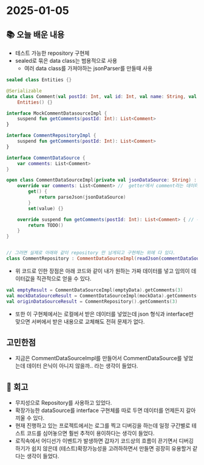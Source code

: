 # 2025-01-05

## 📚 오늘 배운 내용

- 테스트 가능한 repository 구현체
- sealed로 묶은 data class는 범용적으로 사용
    - 여러 data class를 가져야하는 jsonParser를 만들때 사용

```kotlin
sealed class Entities {}

@Serializable
data class Comment(val postId: Int, val id: Int, val name: String, val email: String, val body: String) :
    Entities() {}

interface MockCommentDatasourceImpl {
    suspend fun getComments(postId: Int): List<Comment>
}

interface CommentRepositoryImpl {
    suspend fun getComments(postId: Int): List<Comment>
}

interface CommentDataSource {
    var comments: List<Comment>
}

open class CommentDataSourceImpl(private val jsonDataSource: String) : CommentDataSource, CommentRepositoryImpl {
    override var comments: List<Comment> //  getter에서 comment라는 데이터 소스를 가지고 있다. 
        get() {
            return parseJson(jsonDataSource)
        }
        set(value) {}

    override suspend fun getComments(postId: Int): List<Comment> { // 위에 받은 comment를 가지고 실제 로직을 구현한다.
        return TODO()
    }
}


// 그러면 실제로 아래와 같이 repository 만 남게되고 구현체는 위에 다 있다.
class CommentRepository : CommentDataSourceImpl(readJson(commentDataSource)) {}
```

- 위 코드로 인한 장점은 아래 코드와 같이 내가 원하는 가짜 데이터를 넣고 임의이 데이터값을 직관적으로 얻을 수 있다.

```kotlin
val emptyResult = CommentDataSourceImpl(emptyData).getComments(3)
val mockDataSourceResult = CommentDataSourceImpl(mockData).getComments(3)
val originDataSourceResult = CommentRepository().getComments(3)
```

- 또한 이 구현체에서는 로컬에서 받은 데이터를 넣었는데 json 형식과 interface만 맞으면 서버에서 받은 내용으로 교체해도 전혀 문제가 없다.

## 고민한점

- 지금은 CommentDataSourceImpl를 만들어서 CommentDataSource를 넣었는데 데이터 은닉이 아니지 않을까.. 라는 생각이 들었다.

## 📔 회고

- 무지성으로 Repository를 사용하고 있었다.
- 확장가능한 dataSource를 interface 구현체를 따로 두면 데이터를 언제든지 갈아 끼울 수 있다.
- 현재 진행하고 있는 프로젝트에서는 로그를 찍고 디버깅을 하는데 일정 구간별로 테스트 코드를 심어놓으면 훨씬 추적이 용이하다는 생각이 들었다.
- 로직속에서 어디선가 이벤트가 발생하면 갑자기 코드상의 흐름이 끈기면서 디버깅 하기가 쉽지 않은데 (테스트)확장가능성을 고려하하면서 만들면 굉장히 유용할거 같다는 생각이 들었다.


